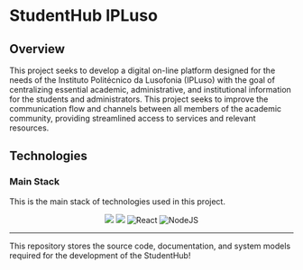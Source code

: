 # StudentHub IPLuso

## Overview

This project seeks to develop a digital on-line platform designed for the needs of the Instituto Politécnico da Lusofonia (IPLuso) with the goal of centralizing essential academic, administrative, and institutional information for the students and administrators. This project seeks to improve the communication flow and channels between all members of the academic community, providing streamlined access to services and relevant resources.

## Technologies

### Main Stack

This is the main stack of technologies used in this project.

<p align = "center">
  <img src = "https://img.shields.io/badge/MongoDB-%234ea94b.svg?style=for-the-badge&logo=mongodb&logoColor=white">
  <img src = "https://img.shields.io/badge/express.js-%23404d59.svg?style=for-the-badge&logo=express&logoColor=%2361DAFB">
  <img src = "https://img.shields.io/badge/react-%2320232a.svg?style=for-the-badge&logo=react&logoColor=%2361DAFB" alt = "React">
  <img src = "https://img.shields.io/badge/node.js-6DA55F?style=for-the-badge&logo=node.js&logoColor=white" alt = "NodeJS">
</p>

---

This repository stores the source code, documentation, and system models required for the development of the StudentHub!
